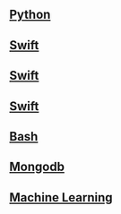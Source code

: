 ## [<i class='icon-tech-python tech-icons'></i> Python](#Python)

## [<i class='icon-tech-swift tech-icons'></i> Swift](#Swift)

## [<i class='icon-tech-javascript tech-icons'></i> Swift](#javascript)

## [<i class='icon-tech-react tech-icons'></i> Swift](#react)

## [<i class="icon-tech-bash tech-icons"></i> Bash](code/bash.md)

## [<div class="ps-icon ps-icon-hard-drive"></div> Mongodb](#mongodb)

## [<div class="ps-icon ps-icon-robo"></div> Machine Learning](code/MLCode.md)
